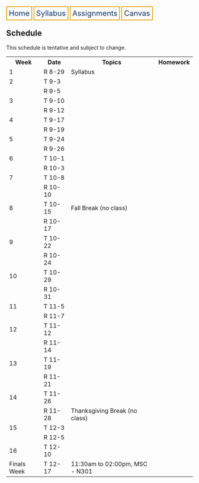 <html lang="en-US">
<head>
<style>
th, td {
  border-style: none;

body {
  margin: 0;
  font-family: Arial, Helvetica, sans-serif;
}

.topnav {
  overflow: hidden;
  background-color: #333;
}

.topnav a {
  float: left;
  color: #0E315F;
  border:2px solid #E69F0A;
  text-align: center;
  padding: 20px 24px;
  text-decoration: none;
  font-size: 17px;
}

.topnav a:hover {
  background-color: #ddd;
  color: black;
}

.topnav a.active {
  background-color: #04AA6D;
  color: white;
}
}
</style>
</head>
<body>
 
  
 <div class= "topnav">
  <a style = "color: #0E315F; font-size: 20px; border: 2px solid #E69F0A; padding: 5px; text-decoration: none;" href="./home.html">Home</a>
  <a style = "color: #0E315F; font-size: 20px; border: 2px solid #E69F0A; padding: 5px; text-decoration: none;" href="./syllabus.html">Syllabus</a>
  <a style = "color: #0E315F; font-size: 20px; border: 2px solid #E69F0A; padding: 5px; text-decoration: none;" href="./assignments.html">Assignments</a>
  <a style = "color: #0E315F; font-size: 20px; border: 2px solid #E69F0A; padding: 5px; text-decoration: none;" href="https://canvas.emory.edu">Canvas</a>
  
 </div>

<section>
<article>
<h2>Schedule</h2>
<p>This schedule is tentative and subject to change.</p>
  <table>
  <tr>
    <th>Week</th>
    <th>Date</th>
    <th>Topics</th>
    <th>Homework</th>
  </tr>
  <tr>
    <td>1</td>
    <td>R 8-29</td>
    <td>Syllabus</td>
    <td></td>
  </tr>
  <tr>
    <td>2</td>
    <td>T 9-3</td>
    <td></td>
    <td></td>
  </tr>
  <tr>
    <td></td>
    <td>R 9-5</td>
    <td></td>
    <td></td>
  </tr>
  <tr>
    <td>3</td>
    <td>T 9-10</td>
    <td></td>
    <td></td>
  </tr>
  <tr>
    <td></td>
    <td>R 9-12</td>
    <td></td>
    <td></td>
  </tr>
  <tr>
    <td>4</td>
    <td>T 9-17</td>
    <td></td>
    <td></td>
  </tr>
  <tr>
    <td></td>
    <td>R 9-19</td>
    <td></td>
    <td></td>
  </tr>
  <tr>
    <td>5</td>
    <td>T 9-24</td>
    <td></td>
    <td></td>
  </tr>
  <tr>
    <td></td>
    <td>R 9-26</td>
    <td></td>
    <td></td>
  </tr>
  <tr>
    <td>6</td>
    <td>T 10-1</td>
    <td></td>
    <td></td>
  </tr> 
  <tr>
    <td></td>
    <td>R 10-3</td>
    <td></td>
    <td></td>
  </tr> 
  <tr>
    <td>7</td>
    <td>T 10-8</td>
    <td></td>
    <td></td>
  </tr>
  <tr>
    <td></td>
    <td>R 10-10</td>
    <td></td>
    <td></td>
  </tr>
  <tr>
    <td>8</td>
    <td>T 10-15</td>
    <td>Fall Break (no class)</td>
    <td></td>
  </tr>
  <tr>
    <td></td>
    <td>R 10-17</td>
    <td></td>
    <td></td>
  </tr>
  <tr>
    <td>9</td>
    <td>T 10-22</td>
    <td></td>
    <td></td>
  </tr>
  <tr>
    <td></td>
    <td>R 10-24</td>
    <td></td>
    <td></td>
  </tr>
  <tr>
    <td>10</td>
    <td>T 10-29</td>
    <td></td>
    <td></td>
  </tr>
  <tr>
    <td></td>
    <td>R 10-31</td>
    <td></td>
    <td></td>
  </tr>
  <tr>
    <td>11</td>
    <td>T 11-5</td>
    <td></td>
    <td></td>
  </tr>
  <tr>
    <td></td>
    <td>R 11-7</td>
    <td></td>
    <td></td>
  </tr>
  <tr>
    <td>12</td>
    <td>T 11-12</td>
    <td></td>
    <td></td>
  </tr> 
  <tr>
    <td></td>
    <td>R 11-14</td>
    <td></td>
    <td></td>
  </tr>
  <tr>
    <td>13</td>
    <td>T 11-19</td>
    <td></td>
    <td></td>
  </tr>
  <tr>
    <td></td>
    <td>R 11-21</td>
    <td></td>
    <td></td>
  </tr>
  <tr>
    <td>14</td>
    <td>T 11-26</td>
    <td></td>
    <td></td>
  </tr>
  <tr>
    <td></td>
    <td>R 11-28</td>
    <td>Thanksgiving Break (no class)</td>
    <td></td>
  </tr>
  <tr>
    <td>15</td>
    <td>T 12-3</td>
    <td></td>
    <td></td>
  </tr>
  <tr>
    <td></td>
    <td>R 12-5</td>
    <td></td>
    <td></td>
  </tr>
  <tr>
    <td>16</td>
    <td>T 12-10</td>
    <td></td>
    <td></td>
  </tr>
  <tr>
    <td>Finals Week</td>
    <td>T 12-17</td>
    <td>11:30am to 02:00pm, MSC - N301</td>
    <td></td>
  </tr>
</table>
  </article>
</section>


</body>
</html>